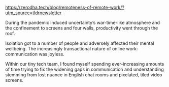 https://zerodha.tech/blog/remoteness-of-remote-work/?utm_source=tldrnewsletter

During the pandemic induced uncertainty’s war-time-like atmosphere and the confinement to screens and four walls, productivity went through the roof. 

Isolation got to a number of people and adversely affected their mental wellbeing. The increasingly transactional nature of online work-communication was joyless.

Within our tiny tech team, I found myself spending ever-increasing amounts of time trying to fix the widening gaps in communication and understanding stemming from lost nuance in English chat rooms and pixelated, tiled video screens. 

